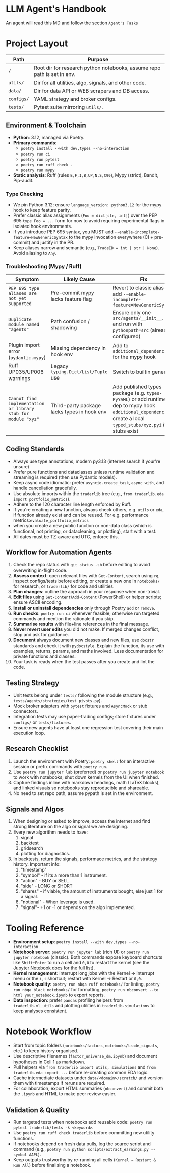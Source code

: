 # LLM Agent's Handbook

An agent will read this MD and follow the section `Agent's Tasks`


# Project Layout

| Path | Purpose |
| --- | --- |
| `/` | Root dir for research python notebooks, assume repo path is set in env. |
| `utils/` | Dir for all utilities, algo, signals, and other code. |
| `data/` | Dir for data API or WEB scrapers and DB access. |
| `configs/` | YAML strategy and broker configs. |
| `tests/` | Pytest suite mirroring `utils/`. |

## Environment & Toolchain

- **Python**: 3.12, managed via Poetry.
- **Primary commands**:
  - `poetry install --with dev,types --no-interaction`
  - `poetry run ci`
  - `poetry run pytest`
  - `poetry run ruff check .`
  - `poetry run mypy`
- **Static analysis**: Ruff (rules `E,F,I,B,UP,N,S,C90`), Mypy (strict), Bandit, Pip-audit.

### Type Checking

- We pin Python 3.12: ensure `language_version: python3.12` for the mypy hook to keep feature parity.
- Prefer classic alias assignments (`Foo = dict[str, int]`) over the PEP 695 `type Foo = ...` form for now to avoid requiring experimental flags in isolated hook environments.
- If you introduce PEP 695 syntax, you MUST add `--enable-incomplete-feature=NewGenericSyntax` to the mypy invocation everywhere (CI + pre-commit) and justify in the PR.
- Keep aliases narrow and semantic (e.g., `TradeID = int | str | None`). Avoid aliasing to `Any`.

### Troubleshooting (Mypy / Ruff)

| Symptom | Likely Cause | Fix |
| ------- | ------------ | ---- |
| `PEP 695 type aliases are not yet supported` | Pre-commit mypy lacks feature flag | Revert to classic alias or add `--enable-incomplete-feature=NewGenericSyntax` |
| `Duplicate module named "agents"` | Path confusion / shadowing | Ensure only one `src/agents/__init__.py` and run with `pythonpath=src` (already configured) |
| Plugin import error (`pydantic.mypy`) | Missing dependency in hook env | Add to `additional_dependencies` for the mypy hook |
| Ruff UP035/UP006 warnings | Legacy `typing.Dict/List/Tuple` use | Switch to builtin generics |
| `Cannot find implementation or library stub for module "xyz"` | Third-party package lacks types in hook env | Add published types package (e.g. `types-PyYAML`) or add runtime dep to mypy hook `additional_dependencies`; create a local `typed_stubs/xyz.pyi` if no stubs exist |

## Coding Standards

- Always use type annotations, modern py3.13 (internet search if your're unsure)
- Prefer pure functions and dataclasses unless runtime validation and streaming is required (then use Pydantic models).
- Keep async code idiomatic: prefer `asyncio.create_task`, `async with`, and handle cancellation gracefully.
- Use absolute imports within the `traderlib` tree (e.g., `from traderlib.eda import portfolio_metrics`).
- Adhere to the 120 character line length enforced by Ruff.
- If you're creating a new function, always check others, e.g. `utils` or `eda`, if function already exist and can be reused. For e.g. performance metrics:`evaluate_portfolio_metrics`
- when you create a new public function or non-data class (which is functional, not printing, or datacleaning, or plotting), start with a test.
- All dates must be TZ-aware and UTC, enforce this.

## Workflow for Automation Agents

1. Check the repo status with `git status -sb` before editing to avoid overwriting in-flight code.
2. **Assess context**: open relevant files with `Get-Content`, search using `rg`, inspect configs/tests before editing, or create a new one in `notebooks/` for research, or `traderlib/` for code and utilities.
3. **Plan changes**: outline the approach in your response when non-trivial.
4. **Edit files** using `Set-Content`/`Add-Content` (PowerShell) or helper scripts; ensure ASCII encoding.
5. **Install or uninstall dependencies** only through Poetry `add` or `remove`.
6. **Run checks**: `poetry run ci` whenever feasible; otherwise run targeted commands and mention the rationale if you skip.
7. **Summarise results** with file+line references in the final message.
8. **Never revert user edits** you did not make. If merged changes conflict, stop and ask for guidance.
9. **Document** always document new classes and new files, use `docstr` standards and check it with `pydocstyle`. Explain the function, its use with examples, returns, params, and maths involved. Less documentation for private functions and classes.
10. Your task is ready when the test passes after you create and lint the code.

## Testing Strategy

- Unit tests belong under `tests/` following the module structure (e.g., `tests/agents/strategies/test_pivots.py`).
- Mock broker adapters with `pytest` fixtures and `AsyncMock` or stub connectors.
- Integration tests may use paper-trading configs; store fixtures under `configs/` or `tests/fixtures`.
- Ensure new agents have at least one regression test covering their main execution loop.

## Research Checklist

1. Launch the environment with Poetry: `poetry shell` for an interactive session or prefix commands with `poetry run`.
2. Use `poetry run jupyter lab` (preferred) or `poetry run jupyter notebook` to work with notebooks; shut down kernels from the UI when finished.
3. Capture findings inline with markdown headings, math (LaTeX blocks), and linked visuals so notebooks stay reproducible and shareable.
4. No need to set repo path, assume pypath is set in the environment.

## Signals and Algos

1. When designing or asked to improve, access the internet and find strong literature on the algo or signal we are designing.
2. Every new algorithm needs to have:
   1. signal
   2. backtest
   3. gridsearch
   4. plotting for diagnostics.
3. In backtests, return the signals, performace metrics, and the strategy history. Important info:
   1. "timestamp"
   2. "symbol" - if its a more than 1 instrument.
   3. "action" - BUY or SELL
   4. "side" - LONG or SHORT
   5. "shares" - if viable, the amount of instruments bought, else just 1 for a signal.
   6. "notional" - When leverage is used.
   7. "signal"-  +1 or -1 or depends on the algo implemented.

# Tooling Reference

- **Environment setup**: `poetry install --with dev,types --no-interaction`
- **Notebook server**: `poetry run jupyter lab` (rich UI) or `poetry run jupyter notebook` (classic). Both commands expose keyboard shortcuts like `Shift+Enter` to run a cell and `0,0` to restart the kernel (see the [Jupyter Notebook docs](https://jupyter-notebook.readthedocs.io/en/stable/notebook.html) for the full list).
- **Kernel management**: interrupt long jobs with the Kernel → Interrupt menu or the `i,i` shortcut; restart with Kernel → Restart or `0,0`.
- **Notebook quality**: `poetry run nbqa ruff notebooks/` for linting, `poetry run nbqa black notebooks/` for formatting, `poetry run nbconvert --to html your_notebook.ipynb` to export reports.
- **Data inspection**: prefer `pandas` profiling helpers from `traderlib.ml_utils` and plotting utilities in `traderlib.simulations` to keep analyses consistent.

# Notebook Workflow

- Start from topic folders (`notebooks/factors`, `notebooks/trade_signals`, etc.) to keep history organised.
- Use descriptive filenames (`factor_universe_dm.ipynb`) and document hypotheses in Cell 1 as markdown.
- Pull helpers via `from traderlib import utils, simulations` and `from traderlib.eda import ...` before re-creating common EDA logic.
- Cache intermediate datasets under `data/<domain>/scratch/` and version them with timestamps if reruns are required.
- For collaboration, export HTML summaries (`nbconvert`) and commit both the `.ipynb` and HTML to make peer review easier.

## Validation & Quality

- Run targeted tests when notebooks add reusable code: `poetry run pytest traderlib/tests -k <keyword>`.
- Use `poetry run ruff check traderlib` before committing new utility functions.
- If notebooks depend on fresh data pulls, log the source script and command (e.g., `poetry run python scripts/extract_earnings.py --symbol AAPL`).
- Keep outputs trustworthy by re-running all cells (`Kernel → Restart & Run All`) before finalising a notebook.